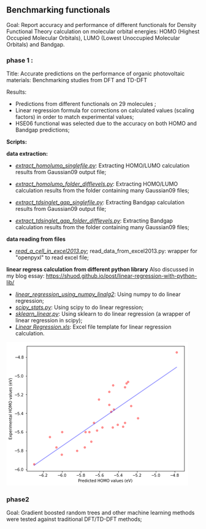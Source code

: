 ## Benchmarking functionals

Goal: Report accuracy and performance of different functionals for Density Functional Theory calculation on molecular orbital energies: HOMO (Highest Occupied Molecular Orbitals), LUMO (Lowest Unoccupied Molecular Orbitals) and Bandgap.



### phase 1 : 

Title: Accurate predictions on the performance of organic photovoltaic materials: Benchmarking studies from DFT and TD-DFT

Results:

- Predictions from different functionals on 29 molecules ;
- Linear regression formula for corrections on calculated values (scaling factors) in order to match experimental values;
- HSE06 functional was selected due to the accuracy on both HOMO and Bandgap predictions;

**Scripts:**

**data extraction:**

- <u>*extract_homolumo_singlefile.py*</u>: Extracting HOMO/LUMO calculation results from Gaussian09 output file;

- <u>*extract_homolumo_folder_difflevels.py*</u>: Extracting HOMO/LUMO calculation results from the folder containing many Gaussian09 files;

- <u>*extract_tdsinglet_gap_singlefile.py*</u>:  Extracting Bandgap calculation results from Gaussian09 output file;

- <u>*extract_tdsinglet_gap_folder_difflevels.py*</u>: Extracting Bandgap calculation results from the folder containing many Gaussian09 files;

**data reading from files**

- <u>*read_a_cell_in_excel2013.py*</u>; read_data_from_excel2013.py: wrapper for "openpyxl" to read excel file;

**linear regress calculation from different python library**
Also discussed in my blog essay: https://shuod.github.io/post/linear-regression-with-python-lib/

- <u>*linear_regression_using_numpy_linalg2*</u>: Using numpy to do linear regression;
- <u>*scipy_stats.py*</u>: Using scipy to do linear regression;
- <u>*sklearn_linear.py*</u>: Using sklearn to do linear regression (a wrapper of linear regression in scipy);
- <u>*Linear Regression.xls*</u>: Excel file template for linear regression calculation.

![Result from linear_regression_using_numpy_linalg2](linear_regression_using_numpy_linalg2.png)

### phase2

Goal: Gradient boosted random trees and other machine learning methods were tested against traditional DFT/TD-DFT methods;